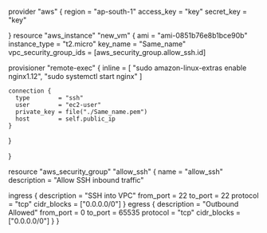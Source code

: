 provider "aws" {
  region     = "ap-south-1"
  access_key = "key"
  secret_key = "key"

}
resource "aws_instance" "new_vm" {
  ami                    = "ami-0851b76e8b1bce90b"
  instance_type          = "t2.micro"
  key_name               = "Same_name"
  vpc_security_group_ids = [aws_security_group.allow_ssh.id]

  provisioner "remote-exec" {
    inline = [
      "sudo amazon-linux-extras enable nginx1.12",
      "sudo systemctl start nginx"
    ]

    connection {
      type        = "ssh"
      user        = "ec2-user"
      private_key = file("./Same_name.pem")
      host        = self.public_ip
    }
  }

}

resource "aws_security_group" "allow_ssh" {
  name        = "allow_ssh"
  description = "Allow SSH inbound traffic"

  ingress {
    description = "SSH into VPC"
    from_port   = 22
    to_port     = 22
    protocol    = "tcp"
    cidr_blocks = ["0.0.0.0/0"]
  }
  egress {
    description = "Outbound Allowed"
    from_port   = 0
    to_port     = 65535
    protocol    = "tcp"
    cidr_blocks = ["0.0.0.0/0"]
  }
}

